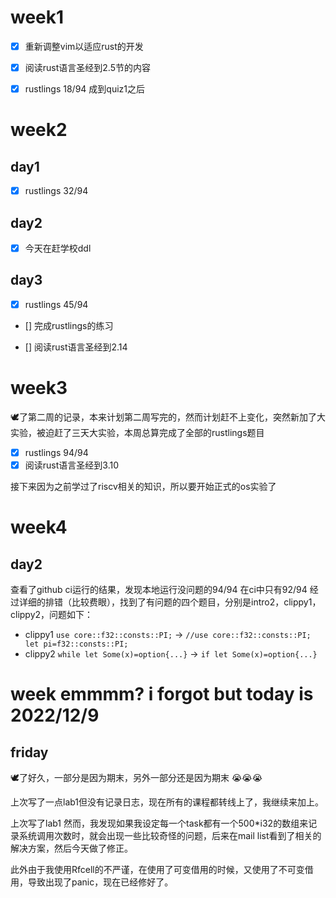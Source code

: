 # week1

- [x] 重新调整vim以适应rust的开发

- [x] 阅读rust语言圣经到2.5节的内容

- [x] rustlings 18/94 成到quiz1之后

# week2

## day1 
- [x] rustlings 32/94

## day2
- [x] 今天在赶学校ddl

## day3
- [x] rustlings 45/94

- [] 完成rustlings的练习

- [] 阅读rust语言圣经到2.14

# week3

🕊️了第二周的记录，本来计划第二周写完的，然而计划赶不上变化，突然新加了大实验，被迫赶了三天大实验，本周总算完成了全部的rustlings题目

- [x] rustlings 94/94
- [x] 阅读rust语言圣经到3.10

接下来因为之前学过了riscv相关的知识，所以要开始正式的os实验了

# week4

## day2

查看了github ci运行的结果，发现本地运行没问题的94/94 在ci中只有92/94 经过详细的排错（比较费眼），找到了有问题的四个题目，分别是intro2，clippy1，clippy2，问题如下：

- clippy1 ```use core::f32::consts::PI;``` -> ```//use core::f32::consts::PI; let pi=f32::consts::PI;``` 
- clippy2 ```while let Some(x)=option{...}``` -> ```if let Some(x)=option{...}```


# week emmmm? i forgot but today is 2022/12/9

## friday
🕊️了好久，一部分是因为期末，另外一部分还是因为期末 😭😭😭

上次写了一点lab1但没有记录日志，现在所有的课程都转线上了，我继续来加上。

上次写了lab1 然而，我发现如果我设定每一个task都有一个500*i32的数组来记录系统调用次数时，就会出现一些比较奇怪的问题，后来在mail list看到了相关的解决方案，然后今天做了修正。

此外由于我使用Rfcell的不严谨，在使用了可变借用的时候，又使用了不可变借用，导致出现了panic，现在已经修好了。
